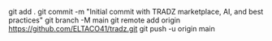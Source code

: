 git add .
git commit -m "Initial commit with TRADZ marketplace, AI, and best practices"
git branch -M main
git remote add origin https://github.com/ELTACO41/tradz.git
git push -u origin main
